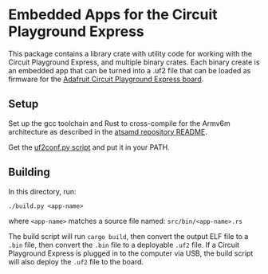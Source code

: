 Embedded Apps for the Circuit Playground Express
================================================

This package contains a library crate with utility code for working with the
Circuit Playground Express, and multiple binary crates. Each binary create is an
embedded app that can be turned into a .uf2 file that can be loaded
as firmware for the [Adafruit Circuit Playground Express board](https://www.adafruit.com/product/3333).

Setup
-----

Set up the gcc toolchain and Rust to cross-compile for the Armv6m architecture
as described in the [atsamd repository README](https://github.com/atsamd-rs/atsamd/blob/master/README.md).

Get the [uf2conf.py script](https://github.com/Microsoft/uf2) and put it in your
PATH.

Building
--------

In this directory, run:
```
./build.py <app-name>
```
where ``<app-name>`` matches a source file named: ``src/bin/<app-name>.rs``

The build script will run ``cargo build``, then convert the output ELF file to a
``.bin`` file, then convert the ``.bin`` file to a deployable ``.uf2`` file.  If
a Circuit Playground Express is plugged in to the computer via USB, the build
script will also deploy the ``.uf2`` file to the board.

